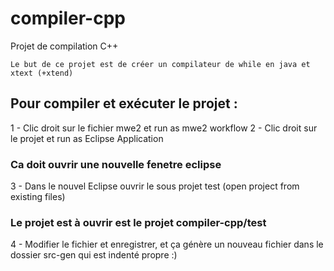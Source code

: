 # compiler-cpp
Projet de compilation C++

	Le but de ce projet est de créer un compilateur de while en java et xtext (+xtend)

## Pour compiler et exécuter le projet :

1 - Clic droit sur le fichier mwe2 et run as mwe2 workflow
2 - Clic droit sur le projet et run as Eclipse Application 
### Ca doit ouvrir une nouvelle fenetre eclipse
3 - Dans le nouvel Eclipse ouvrir le sous projet test (open project from existing files)
### Le projet est à ouvrir est le projet compiler-cpp/test
4 - Modifier le fichier et enregistrer, et ça génère un nouveau fichier dans le dossier src-gen qui est indenté propre :)